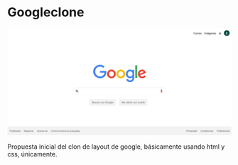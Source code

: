 # Googleclone

<p align="center">
 <img width="600" src="proyectogoogle/assets/images/Googles.jpeg" alt="Muestra de layout google">
</p>

Propuesta inicial del clon de layout de google, básicamente usando html y css, únicamente.
